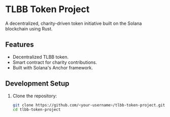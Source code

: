 # TLBB Token Project

A decentralized, charity-driven token initiative built on the Solana blockchain using Rust.

## Features
- Decentralized TLBB token.
- Smart contract for charity contributions.
- Built with Solana's Anchor framework.

## Development Setup
1. Clone the repository:
   ```bash
   git clone https://github.com/<your-username>/tlbb-token-project.git
   cd tlbb-token-project